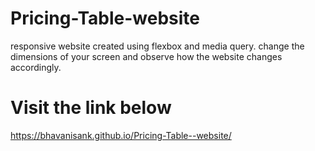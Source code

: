 # Pricing-Table-website
responsive website created using flexbox and media query.  change the dimensions of your screen and observe how the website changes accordingly.
# Visit the link below
https://bhavanisank.github.io/Pricing-Table--website/
